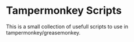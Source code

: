 # Tampermonkey Scripts

This is a small collection of usefull scripts to use in tampermonkey/greasemonkey.



